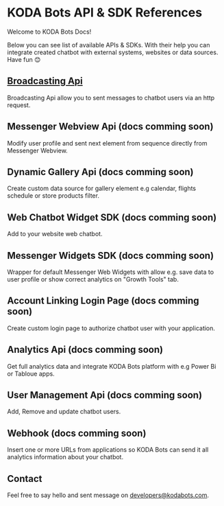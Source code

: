 
# KODA Bots API & SDK References

Welcome to KODA Bots Docs!

Below you can see list of available APIs & SDKs. With their help you can integrate created chatbot with external systems, websites or data sources. Have fun 😊

## [Broadcasting Api](docs/broadcasting-api.md)

Broadcasting Api allow you to sent messages to chatbot users via an http request.

## Messenger Webview Api (docs comming soon)

Modify user profile and sent next element from sequence directly from Messenger Webview.

## Dynamic Gallery Api (docs comming soon)

Create custom data source for gallery element e.g calendar, flights schedule or store products filter.

## Web Chatbot Widget SDK (docs comming soon)

Add to your website web chatbot.

## Messenger Widgets SDK (docs comming soon)

Wrapper for default Messenger Web Widgets with allow e.g. save data to user profile or show correct analytics on "Growth Tools" tab.

## Account Linking Login Page (docs comming soon)

Create custom login page to authorize chatbot user with your application.

## Analytics Api (docs comming soon)

Get full analytics data and integrate KODA Bots platform with e.g Power Bi or Tabloue apps.

## User Management Api (docs comming soon)

Add, Remove and update chatbot users.

## Webhook (docs comming soon)

Insert one or more URLs from applications so KODA Bots can send it all analytics information about your chatbot.

## Contact

Feel free to say hello and sent message on developers@kodabots.com.